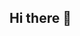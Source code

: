 ## Hi there 👋

<!--
**mzughbaba/mzughbaba** is a ✨ _special_ ✨ repository because its `README.md` (this file) appears on your GitHub profile.

Here are some ideas to get you started:

Business Intelligence Analyst skilled in SQL, Python, Tableau, and Power BI, with a proven record of transforming complex data into actionable insights. Leveraged entrepreneurial expertise to analyze market trends, optimize operations, and drive revenue growth across diverse industries.
-->
